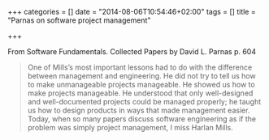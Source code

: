 +++
categories = []
date = "2014-08-06T10:54:46+02:00"
tags = []
title = "Parnas on software project management"

+++

From Software Fundamentals. Collected Papers by David L. Parnas p. 604

> One of Mills’s most important lessons had to do with the difference between
> management and engineering. He did not try to tell us how to make unmanageable
> projects manageable. He showed us how to make projects manageable.
> He understood that only well-designed and well-documented projects could be
> managed properly; he taught us how to design products in ways that made
> management easier. Today, when so many papers discuss software engineering as if
> the problem was simply project management, I miss Harlan Mills.
